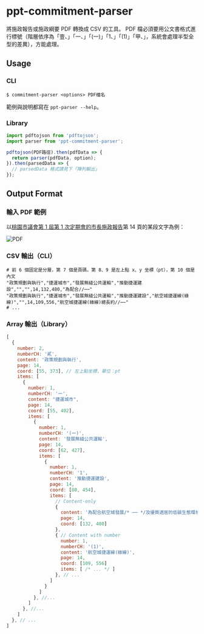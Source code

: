 ppt-commitment-parser
=====================

將施政報告或施政綱要 PDF 轉換成 CSV 的工具。
PDF 檔必須要用公文書格式進行標號（階層依序為「壹、」「一、」「(一)」「1、」「(1)」「甲、」，系統會處理半型全型的差異），方能處理。

Usage
-----

### CLI

```
$ commitment-parser <options> PDF檔名
```

範例與說明都寫在 `ppt-parser --help`。

### Library

```js
import pdftojson from 'pdftojson';
import parser from 'ppt-commitment-parser';

pdftojson(PDF路徑).then(pdfData => {
  return parser(pdfData, option);
}).then(parsedData => {
  // parsedData 格式請見下「陣列輸出」
});
```


Output Format
-------------

### 輸入 PDF 範例

以[桃園市議會第 1 屆第 1 次定期會的市長施政報告](http://www.tycg.gov.tw/ch/home.jsp?id=20&parentpath=0,4&mcustomize=policy_list.jsp&qclass=201205290001)第 14 頁的某段文字為例：

![PDF](http://i.imgur.com/mX1pdHQ.png)

### CSV 輸出（CLI）

```csv
# 前 6 個固定是分層，第 7 個是頁碼，第 8、9 是左上點 x、y 坐標（pt），第 10 個是內文
"政策規劃與執行","捷運城市","發展無縫公共運輸","推動捷運建設","","",14,132,480,"為配合//⋯⋯"
"政策規劃與執行","捷運城市","發展無縫公共運輸","推動捷運建設","航空城捷運線(綠線)","",14,109,556,"航空城捷運線(綠線)總長約//⋯⋯"
# ...
```

### Array 輸出（Library）

```js
[
  {
    number: 2,
    numberCH: '貳',
    content: '政策規劃與執行',
    page: 14,
    coord: [55, 373], // 左上點坐標，單位：pt
    items: [
      {
        number: 1,
        numberCH: '一',
        content: "捷運城市",
        page: 14,
        coord: [55, 402],
        items: [
          {
            number: 1,
            numberCH: '(一)',
            content: '發展無縫公共運輸',
            page: 14,
            coord: [62, 427],
            items: [
              {
                number: 1,
                numberCH: '1',
                content: '推動捷運建設',
                page: 14,
                coord: [80, 454],
                items: [
                  // Content-only
                  {
                    content: '為配合航空城發展/* ⋯⋯ */及優質適居的低碳生態環境。',
                    page: 14,
                    coord: [132, 480]
                  },
                  { // Content with number
                    number: 1,
                    numberCH: '(1)',
                    content: '航空城捷運線(綠線)',
                    page: 14,
                    coord: [109, 556]
                    items: [ /* ... */ ]
                  }, // ...
                ]
              }
            ]
          }, //...
        ]
      }, //...
    ]
  }, // ...
]
```


